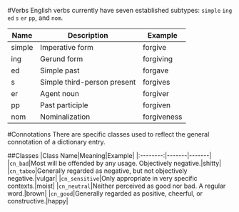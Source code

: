#Verbs
English verbs currently have seven established subtypes: `simple` `ing` `ed` `s` `er` `pp`, and `nom`.

|Name|Description|Example|
|---|---|---|
|simple|Imperative form|forgive|
|ing|Gerund form|forgiving|
|ed|Simple past|forgave|
|s|Simple third-person present|forgives|
|er|Agent noun|forgiver|
|pp|Past participle|forgiven|
|nom|Nominalization|forgiveness|

#Connotations
There are specific classes used to reflect the general connotation of a dictionary entry.

##Classes
|Class Name|Meaning|Example|
|:--------:|-------|-------|
|`cn_bad`|Most will be offended by any usage. Objectively negative.|shitty|
|`cn_taboo`|Generally regarded as negative, but not objectively negative.|vulgar|
|`cn_sensitive`|Only appropriate in very specific contexts.|moist|
|`cn_neutral`|Neither perceived as good nor bad. A regular word.|brown|
|`cn_good`|Generally regarded as positive, cheerful, or constructive.|happy|

